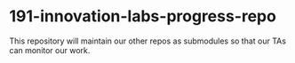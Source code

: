 # 191-innovation-labs-progress-repo
This repository will maintain our other repos as submodules so that our TAs can monitor our work.
